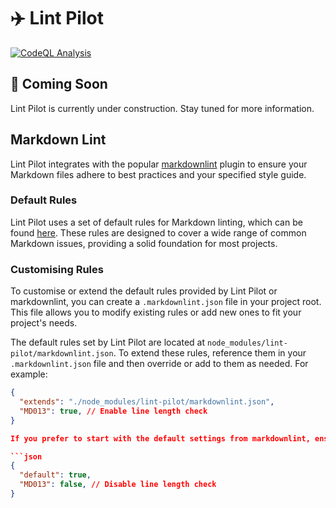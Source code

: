 # ✈️ Lint Pilot

[![CodeQL Analysis](https://github.com/01taylop/lint-pilot/actions/workflows/codeql-analysis.yml/badge.svg)](https://github.com/01taylop/lint-pilot/actions/workflows/codeql-analysis.yml)

## 🚧 Coming Soon

Lint Pilot is currently under construction. Stay tuned for more information.

## Markdown Lint

Lint Pilot integrates with the popular [markdownlint](https://github.com/DavidAnson/markdownlint) plugin to ensure your Markdown files adhere to best practices and your specified style guide.

### Default Rules

Lint Pilot uses a set of default rules for Markdown linting, which can be found [here](./config/markdownlint.json). These rules are designed to cover a wide range of common Markdown issues, providing a solid foundation for most projects.

### Customising Rules

To customise or extend the default rules provided by Lint Pilot or markdownlint, you can create a `.markdownlint.json` file in your project root. This file allows you to modify existing rules or add new ones to fit your project's needs.

The default rules set by Lint Pilot are located at `node_modules/lint-pilot/markdownlint.json`. To extend these rules, reference them in your `.markdownlint.json` file and then override or add to them as needed. For example:

```json
{
  "extends": "./node_modules/lint-pilot/markdownlint.json",
  "MD013": true, // Enable line length check
}

If you prefer to start with the default settings from markdownlint, ensure your configuration file includes `"default": true`. This will apply markdownlint's standard rules, which you can then extend or override:

```json
{
  "default": true,
  "MD013": false, // Disable line length check
}
```
